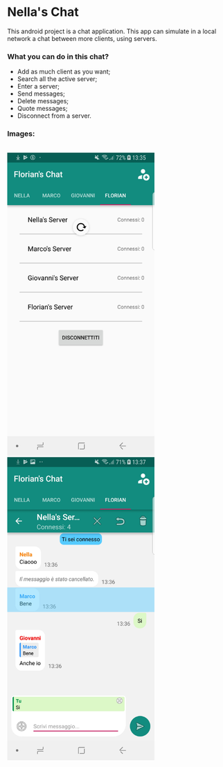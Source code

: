 # Nella's Chat

This android project is a chat application.
This app can simulate in a local network a chat between more clients, using servers.

### What you can do in this chat?
* Add as much client as you want;
* Search all the active server;
* Enter a server;
* Send messages;
* Delete messages;
* Quote messages;
* Disconnect from a server.

### Images:
<br><img src="https://github.com/N3ll4p0w4/Android/blob/master/NellasChat/Screenshots/Screenshot1.jpg" height="700">
<img src="https://github.com/N3ll4p0w4/Android/blob/master/NellasChat/Screenshots/Screenshot2.jpg" height="700">
